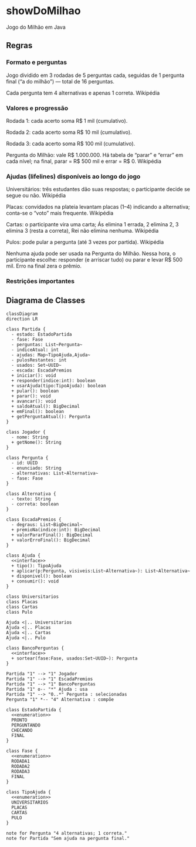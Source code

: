 # showDoMilhao
Jogo do Milhão em Java

## Regras

### Formato e perguntas

Jogo dividido em 3 rodadas de 5 perguntas cada, seguidas de 1 pergunta final (“a do milhão”) — total de 16 perguntas.

Cada pergunta tem 4 alternativas e apenas 1 correta. 
Wikipédia

### Valores e progressão

Rodada 1: cada acerto soma R$ 1 mil (cumulativo).

Rodada 2: cada acerto soma R$ 10 mil (cumulativo).

Rodada 3: cada acerto soma R$ 100 mil (cumulativo).

Pergunta do Milhão: vale R$ 1.000.000. Há tabela de “parar” e “errar” em cada nível; na final, parar = R$ 500 mil e errar = R$ 0. 
Wikipédia

### Ajudas (lifelines) disponíveis ao longo do jogo

Universitários: três estudantes dão suas respostas; o participante decide se segue ou não. 
Wikipédia

Placas: convidados na plateia levantam placas (1–4) indicando a alternativa; conta-se o “voto” mais frequente. 
Wikipédia

Cartas: o participante vira uma carta; Ás elimina 1 errada, 2 elimina 2, 3 elimina 3 (resta a correta), Rei não elimina nenhuma. 
Wikipédia

Pulos: pode pular a pergunta (até 3 vezes por partida). 
Wikipédia

Nenhuma ajuda pode ser usada na Pergunta do Milhão. Nessa hora, o participante escolhe: responder (e arriscar tudo) ou parar e levar R$ 500 mil. Erro na final zera o prêmio. 

### Restrições importantes

## Diagrama de Classes

```mermaid
classDiagram
direction LR

class Partida {
  - estado: EstadoPartida
  - fase: Fase
  - perguntas: List~Pergunta~
  - indiceAtual: int
  - ajudas: Map~TipoAjuda,Ajuda~
  - pulosRestantes: int
  - usados: Set~UUID~
  - escada: EscadaPremios
  + iniciar(): void
  + responder(indice:int): boolean
  + usarAjuda(tipo:TipoAjuda): boolean
  + pular(): boolean
  + parar(): void
  + avancar(): void
  + saldoAtual(): BigDecimal
  + emFinal(): boolean
  + getPerguntaAtual(): Pergunta
}

class Jogador {
  - nome: String
  + getNome(): String
}

class Pergunta {
  - id: UUID
  - enunciado: String
  - alternativas: List~Alternativa~
  - fase: Fase
}

class Alternativa {
  - texto: String
  - correta: boolean
}

class EscadaPremios {
  - degraus: List~BigDecimal~
  + premioNa(indice:int): BigDecimal
  + valorPararFinal(): BigDecimal
  + valorErroFinal(): BigDecimal
}

class Ajuda {
  <<interface>>
  + tipo(): TipoAjuda
  + aplicar(p:Pergunta, visiveis:List~Alternativa~): List~Alternativa~
  + disponivel(): boolean
  + consumir(): void
}

class Universitarios
class Placas
class Cartas
class Pulo

Ajuda <|.. Universitarios
Ajuda <|.. Placas
Ajuda <|.. Cartas
Ajuda <|.. Pulo

class BancoPerguntas {
  <<interface>>
  + sortear(fase:Fase, usados:Set~UUID~): Pergunta
}

Partida "1" --> "1" Jogador
Partida "1" --> "1" EscadaPremios
Partida "1" --> "1" BancoPerguntas
Partida "1" o-- "*" Ajuda : usa
Partida "1" --> "0..*" Pergunta : selecionadas
Pergunta "1" *-- "4" Alternativa : compõe

class EstadoPartida {
  <<enumeration>>
  PRONTO
  PERGUNTANDO
  CHECANDO
  FINAL
}

class Fase {
  <<enumeration>>
  RODADA1
  RODADA2
  RODADA3
  FINAL
}

class TipoAjuda {
  <<enumeration>>
  UNIVERSITARIOS
  PLACAS
  CARTAS
  PULO
}

note for Pergunta "4 alternativas; 1 correta."
note for Partida "Sem ajuda na pergunta final."
